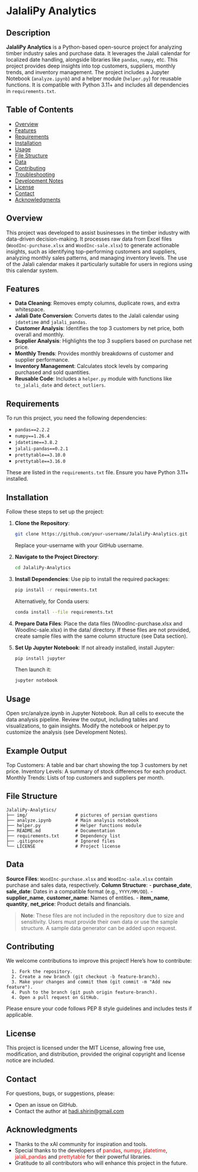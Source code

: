 # JalaliPy  Analytics

## Description
**JalaliPy  Analytics** is a Python-based open-source project for analyzing timber industry sales and purchase data. It leverages the Jalali calendar for localized date handling, alongside libraries like `pandas`, `numpy`, etc. This project provides deep insights into top customers, suppliers, monthly trends, and inventory management. The project includes a Jupyter Notebook (`analyze.ipynb`) and a helper module (`helper.py`) for reusable functions. It is compatible with Python 3.11+ and includes all dependencies in `requirements.txt`.

## Table of Contents
- [Overview](#overview)
- [Features](#features)
- [Requirements](#requirements)
- [Installation](#installation)
- [Usage](#usage)
- [File Structure](#file-structure)
- [Data](#data)
- [Contributing](#contributing)
- [Troubleshooting](#troubleshooting)
- [Development Notes](#development-notes)
- [License](#license)
- [Contact](#contact)
- [Acknowledgments](#acknowledgments)

## Overview
This project was developed to assist businesses in the timber industry with data-driven decision-making. It processes raw data from Excel files (`WoodInc-purchase.xlsx` and `WoodInc-sale.xlsx`) to generate actionable insights, such as identifying top-performing customers and suppliers, analyzing monthly sales patterns, and managing inventory levels. The use of the Jalali calendar makes it particularly suitable for users in regions using this calendar system.

## Features
- **Data Cleaning**: Removes empty columns, duplicate rows, and extra whitespace.
- **Jalali Date Conversion**: Converts dates to the Jalali calendar using `jdatetime` and `jalali_pandas`.
- **Customer Analysis**: Identifies the top 3 customers by net price, both overall and monthly.
- **Supplier Analysis**: Highlights the top 3 suppliers based on purchase net price.
- **Monthly Trends**: Provides monthly breakdowns of customer and supplier performance.
- **Inventory Management**: Calculates stock levels by comparing purchased and sold quantities.
- **Reusable Code**: Includes a `helper.py` module with functions like `to_jalali_date` and `detect_outliers`.

## Requirements
To run this project, you need the following dependencies:
- `pandas==2.2.2`
- `numpy==1.26.4`
- `jdatetime==3.8.2`
- `jalali-pandas==0.2.1`
- `prettytable==3.10.0`
- `prettytable==3.16.0`

These are listed in the `requirements.txt` file. Ensure you have Python 3.11+ installed.

## Installation
Follow these steps to set up the project:

1. **Clone the Repository**:
   ```bash
   git clone https://github.com/your-username/JalaliPy-Analytics.git
   ```
   Replace your-username with your GitHub username.
   
2. **Navigate to the Project Directory**:
   ```bash
   cd JalaliPy-Analytics
   ```
3. **Install Dependencies**: Use pip to install the required packages:
   ```bash
   pip install -r requirements.txt
   ```
   Alternatively, for Conda users:
   ```bash
   conda install --file requirements.txt
   ```
4. **Prepare Data Files**:
   Place the data files (WoodInc-purchase.xlsx and WoodInc-sale.xlsx) in the data/ directory.
   If these files are not provided, create sample files with the same column structure (see Data section).
   
5. **Set Up Jupyter Notebook**: If not already installed, install Jupyter:
   ```bash
   pip install jupyter
   ```
   Then launch it:
   ```bash
   jupyter notebook
   ``` 

## Usage
   Open src/analyze.ipynb in Jupyter Notebook.
   Run all cells to execute the data analysis pipeline.
   Review the output, including tables and visualizations, to gain insights.
   Modify the notebook or helper.py to customize the analysis (see Development Notes).
   
## Example Output
   Top Customers: A table and bar chart showing the top 3 customers by net price.
   Inventory Levels: A summary of stock differences for each product.
   Monthly Trends: Lists of top customers and suppliers per month.
   
## File Structure

```text
JalaliPy-Analytics/
├── img/                  # pictures of persian questions
├── analyze.ipynb         # Main analysis notebook
├── helper.py             # Helper functions module
├── README.md             # Documentation
├── requirements.txt      # Dependency list
├── .gitignore            # Ignored files
└── LICENSE               # Project license
```
## Data
   **Source Files**: `WoodInc-purchase.xlsx` and `WoodInc-sale.xlsx` contain purchase and sales data, respectively.
   **Column Structure**:
      - **purchase_date**, **sale_date**: Dates in a compatible format (e.g., `YYYY/MM/DD`).
      - **supplier_name**, **customer_name**: Names of entities.
      - **item_name**, **quantity**, **net_price**: Product details and financials.
   > **Note**: These files are not included in the repository due to size and sensitivity.
   Users must provide their own data or use the sample structure. A sample data generator can be added upon request.

## Contributing
   We welcome contributions to improve this project! Here’s how to contribute:
   
      1. Fork the repository.
      2. Create a new branch (git checkout -b feature-branch).
      3. Make your changes and commit them (git commit -m "Add new feature").
      4. Push to the branch (git push origin feature-branch).
      4. Open a pull request on GitHub.
   Please ensure your code follows PEP 8 style guidelines and includes tests if applicable.

## License
   This project is licensed under the MIT License, allowing free use, modification, and distribution, provided the original copyright and license notice are included.
   
## Contact
For questions, bugs, or suggestions, please:

- Open an issue on GitHub.  
- Contact the author at [hadi.shirin@gmail.com](mailto:hadi.shirin@gmail.com)
   
## Acknowledgments
   - Thanks to the xAI community for inspiration and tools.
   - Special thanks to the developers of <span style="color:red">pandas</span>, <span style="color:red">numpy</span>, <span style="color:red">jdatetime</span>, <span style="color:red">jalali_pandas</span> and <span style="color:red">prettytable</span> for their powerful libraries.
   - Gratitude to all contributors who will enhance this project in the future.

   
